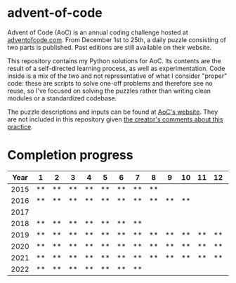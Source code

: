 # advent-of-code
Advent of Code (AoC) is an annual coding challenge hosted at [adventofcode.com](https://www.adventofcode.com). From December 1st to 25th, a daily puzzle consisting of two parts is published. Past editions are still available on their website. 

This repository contains my Python solutions for AoC. Its contents are the result of a self-directed learning process, as well as experimentation. Code inside is a mix of the two and not representative of what I consider "proper" code: these are scripts to solve one-off problems and therefore see no reuse, so I've focused on solving the puzzles rather than writing clean modules or a standardized codebase. 

The puzzle descriptions and inputs can be found at [AoC's website](https://adventofcode.com/2019/events). They are not included in this repository given [the creator's comments about this practice](https://www.reddit.com/r/adventofcode/comments/e4mkjq/allowed_to_use_problem_text_as_github_readme/).

# Completion progress

Year  |  1 |  2 |  3 |  4 |  5 |  6 |  7 |  8 |  9 | 10 | 11 | 12 | 13 | 14 | 15 | 16 | 17 | 18 | 19 | 20 | 21 | 22 | 23 | 24 | 25
:---:|:---:|:---:|:---:|:---:|:---:|:---:|:---:|:---:|:---:|:---:|:---:|:---:|:---:|:---:|:---:|:---:|:---:|:---:|:---:|:---:|:---:|:---:|:---:|:---:|:---:|
2015 | ** | ** | ** | ** | ** | ** | ** | ** |   |   |   |   |   |   |   |   |   |   |   |   |   |   |   |   |
2016 | ** | ** | ** | ** | ** | ** | ** | ** | ** | ** |   |   |   |   |   |   |   |   |   |   |   |   |   |   |
2017 |   |   |   |   |   |   |   |   |   |   |   |   |   |   |   |   |   |   |   |   |   |   |   |   |
2018 | ** | ** | ** | ** | ** | ** | ** |   |   |   |   |   |   |   |   |   |   |   |   |   |   |   |   |   |
2019 | ** | ** | ** | ** | ** | ** | ** | ** | ** | ** | ** | ** | ** |   |   |   |   |   |   |   |   |   |   |   |
2020 | ** | ** | ** | ** | ** | ** | ** | ** | ** | ** | ** | ** | ** | ** | ** | ** | ** | ** |   |   |   |   |   |   |
2021 | ** | ** | ** | ** | ** | ** | ** | ** | ** | ** | ** | ** | ** | ** | ** | ** | * |   |   |   |   |   |   |   |
2022 | ** | ** | ** | ** | ** | ** | ** |   |   |   |   |   |   |   |   |   |   |   |   |   |   |   |   |   |